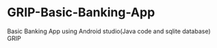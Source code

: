 # GRIP-Basic-Banking-App

Basic Banking App using Android studio(Java code and sqlite database) GRIP
